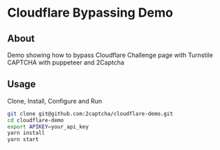 # Cloudflare Bypassing Demo

## About

Demo showing how to bypass Cloudflare Challenge page with Turnstile CAPTCHA with puppeteer and 2Captcha

## Usage

Clone, Install, Configure and Run

```bash
git clone git@github.com:2captcha/cloudflare-demo.git
cd cloudflare-demo
export APIKEY=your_api_key
yarn install
yarn start
```
